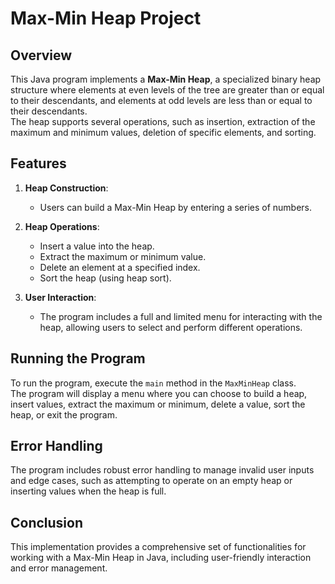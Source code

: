 # Max-Min Heap Project

## Overview

This Java program implements a **Max-Min Heap**, a specialized binary heap structure where elements at even levels of the tree are greater than or equal to their descendants, and elements at odd levels are less than or equal to their descendants.<br>
The heap supports several operations, such as insertion, extraction of the maximum and minimum values, deletion of specific elements, and sorting.

## Features

1. **Heap Construction**:
   - Users can build a Max-Min Heap by entering a series of numbers.
   
2. **Heap Operations**:
   - Insert a value into the heap.
   - Extract the maximum or minimum value.
   - Delete an element at a specified index.
   - Sort the heap (using heap sort).

3. **User Interaction**:
   - The program includes a full and limited menu for interacting with the heap, allowing users to select and perform different operations.

## Running the Program

To run the program, execute the `main` method in the `MaxMinHeap` class.<br>
The program will display a menu where you can choose to build a heap, insert values, extract the maximum or minimum, delete a value, sort the heap, or exit the program.

## Error Handling

The program includes robust error handling to manage invalid user inputs and edge cases, such as attempting to operate on an empty heap or inserting values when the heap is full.

## Conclusion

This implementation provides a comprehensive set of functionalities for working with a Max-Min Heap in Java, including user-friendly interaction and error management.



